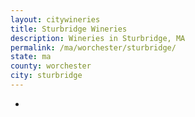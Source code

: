 ```yaml
---
layout: citywineries
title: Sturbridge Wineries
description: Wineries in Sturbridge, MA
permalink: /ma/worchester/sturbridge/
state: ma
county: worchester
city: sturbridge
---
```

-
